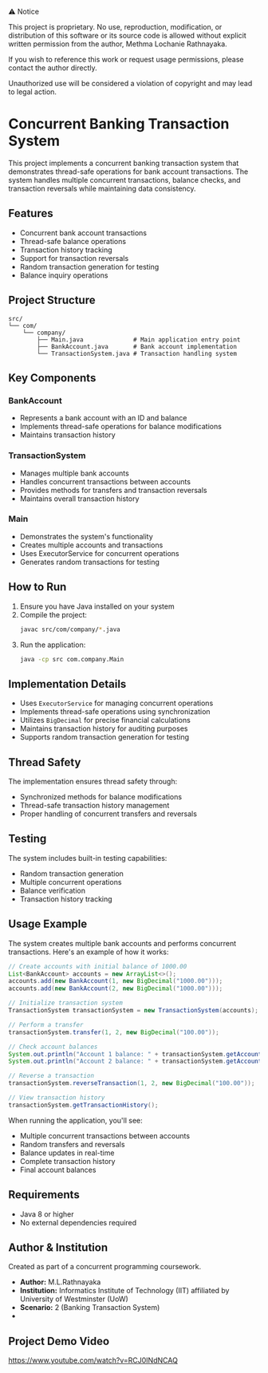 ⚠ Notice

This project is proprietary. No use, reproduction, modification, or distribution of this software or its source code is allowed without explicit written permission from the author, Methma Lochanie Rathnayaka.

If you wish to reference this work or request usage permissions, please contact the author directly.

Unauthorized use will be considered a violation of copyright and may lead to legal action.

# Concurrent Banking Transaction System

This project implements a concurrent banking transaction system that demonstrates thread-safe operations for bank account transactions. The system handles multiple concurrent transactions, balance checks, and transaction reversals while maintaining data consistency.

## Features

- Concurrent bank account transactions
- Thread-safe balance operations
- Transaction history tracking
- Support for transaction reversals
- Random transaction generation for testing
- Balance inquiry operations

## Project Structure

```
src/
└── com/
    └── company/
        ├── Main.java              # Main application entry point
        ├── BankAccount.java       # Bank account implementation
        └── TransactionSystem.java # Transaction handling system
```

## Key Components

### BankAccount
- Represents a bank account with an ID and balance
- Implements thread-safe operations for balance modifications
- Maintains transaction history

### TransactionSystem
- Manages multiple bank accounts
- Handles concurrent transactions between accounts
- Provides methods for transfers and transaction reversals
- Maintains overall transaction history

### Main
- Demonstrates the system's functionality
- Creates multiple accounts and transactions
- Uses ExecutorService for concurrent operations
- Generates random transactions for testing

## How to Run

1. Ensure you have Java installed on your system
2. Compile the project:
   ```bash
   javac src/com/company/*.java
   ```
3. Run the application:
   ```bash
   java -cp src com.company.Main
   ```

## Implementation Details

- Uses `ExecutorService` for managing concurrent operations
- Implements thread-safe operations using synchronization
- Utilizes `BigDecimal` for precise financial calculations
- Maintains transaction history for auditing purposes
- Supports random transaction generation for testing

## Thread Safety

The implementation ensures thread safety through:
- Synchronized methods for balance modifications
- Thread-safe transaction history management
- Proper handling of concurrent transfers and reversals

## Testing

The system includes built-in testing capabilities:
- Random transaction generation
- Multiple concurrent operations
- Balance verification
- Transaction history tracking

## Usage Example

The system creates multiple bank accounts and performs concurrent transactions. Here's an example of how it works:

```java
// Create accounts with initial balance of 1000.00
List<BankAccount> accounts = new ArrayList<>();
accounts.add(new BankAccount(1, new BigDecimal("1000.00")));
accounts.add(new BankAccount(2, new BigDecimal("1000.00")));

// Initialize transaction system
TransactionSystem transactionSystem = new TransactionSystem(accounts);

// Perform a transfer
transactionSystem.transfer(1, 2, new BigDecimal("100.00"));

// Check account balances
System.out.println("Account 1 balance: " + transactionSystem.getAccountBalance(1));
System.out.println("Account 2 balance: " + transactionSystem.getAccountBalance(2));

// Reverse a transaction
transactionSystem.reverseTransaction(1, 2, new BigDecimal("100.00"));

// View transaction history
transactionSystem.getTransactionHistory();
```

When running the application, you'll see:
- Multiple concurrent transactions between accounts
- Random transfers and reversals
- Balance updates in real-time
- Complete transaction history
- Final account balances

## Requirements

- Java 8 or higher
- No external dependencies required

## Author & Institution
Created as part of a concurrent programming coursework.
- **Author:** M.L.Rathnayaka
- **Institution:** Informatics Institute of Technology (IIT) affiliated by University of Westminster (UoW)
- **Scenario:** 2 (Banking Transaction System)
- 

## Project Demo Video

https://www.youtube.com/watch?v=RCJ0INdNCAQ
